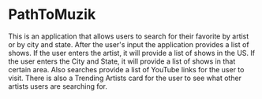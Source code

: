 # PathToMuzik

This is an application that allows users to search for their favorite by artist or by city and state. After the user's input the application provides a list of shows. If the user enters the artist, it will provide a list of shows in the US. If the user enters the City and State, it will provide a list of shows in that certain area. Also searches provide a list of YouTube links for the user to visit. There is also a Trending Artists card for the user to see what other artists users are searching for. 
